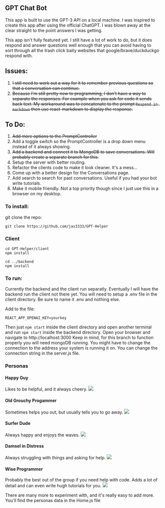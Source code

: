 ## GPT Chat Bot

This app is built to use the GPT-3 API on a local machine. I was inspired to create
this app after using the official ChatGPT. I was blown away at the clear straight to the point answers I was getting.

This app isn't fully featured yet. I still have a lot of work to do, but it does respond and answer questions well enough that you can avoid having to sort through all the trash click baity websites that google/brave/duckduckgo respond with.

## Issues:

1. ~~I still need to work out a way for it to remember previous questions so that a conversation can continue.~~
2. ~~Because I'm still pretty new to programming, I don't have a way to separate the responses. For example when you ask for code it sends back text. My workaround was to concatenate to the prompt `Respond in markdown` then use react-markdown to display the response.~~

## To Do:

1. ~~Add more options to the PromptController~~
2. Add a toggle switch so the PromptController is a drop down menu instead of it always showing.
3. ~~Add a backend and connect it to MongoDB to save conversations. Will probably create a separate branch for this.~~
4. Setup the server with better routing.
5. Refactor the clients code to make it look cleaner. It's a mess...
6. Come up with a better design for the Conversations page.
7. Add search to search for past conversations. Useful if you had your bot write tutorials.
8. Make it mobile friendly. Not a top priority though since I just use this in a browser on my desktop.

### To install:

git clone the repo:

```
git clone https://github.com/jas3333/GPT-Helper
```

### Client

```
cd GPT-Helper/client
npm install

```

```
cd ../backend
npm install
```

### To run:

Currently the backend and the client run separatly. Eventually I will have the backend run the client not there yet.
You will need to setup a .env file in the client directory. Be sure to name it .env and nothing else.

Add to the file:

```
REACT_APP_OPENAI_KEY=yourkey
```

Then just `npm start` inside the client directory and open another terminal and run `npm start` inside the backend directory.
Open your browser and navigate to http://localhost:3000
Keep in mind, for this branch to function properly you will need mongoDB running. You might have to change the connection
to the address your system is running it on. You can change the connection string in the server.js file.

### Personas

#### Happy Guy

Likes to be helpful, and it always cheery.
![](images/happy.png)

#### Old Grouchy Progammer

Sometimes helps you out, but usually tells you to go away.
![](images/grouch.png)

#### Surfer Dude

Always happy and enjoys the waves.
![](images/surfer.png)

#### Damsel in Distress

Always struggling with things and asking for help.
![](images/damsel.png)

#### Wise Programmer

Probably the best out of the group if you need help with code. Adds a lot of detail and can even write hugh tutorials for you.
![](images/wise.png)

There are many more to experiment with, and it's really easy to add more. You'll find the personas data in the Home.js file
